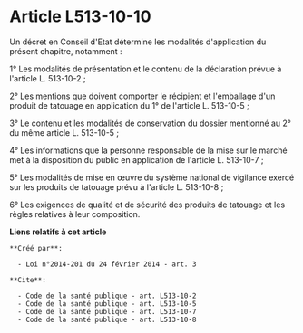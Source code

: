 # Article L513-10-10

Un décret en Conseil d'Etat détermine les modalités d'application du présent chapitre, notamment : 

1° Les modalités de présentation et le contenu de la déclaration prévue à l'article L. 513-10-2 ; 

2° Les mentions que doivent comporter le récipient et l'emballage d'un produit de tatouage en application du 1° de l'article
L. 513-10-5 ; 

3° Le contenu et les modalités de conservation du dossier mentionné au 2° du même article L. 513-10-5 ; 

4° Les informations que la personne responsable de la mise sur le marché met à la disposition du public en application de
l'article L. 513-10-7 ; 

5° Les modalités de mise en œuvre du système national de vigilance exercé sur les produits de tatouage prévu à l'article L.
513-10-8 ; 

6° Les exigences de qualité et de sécurité des produits de tatouage et les règles relatives à leur composition.

**Liens relatifs à cet article**

	**Créé par**:

	  - Loi n°2014-201 du 24 février 2014 - art. 3

	**Cite**:

	  - Code de la santé publique - art. L513-10-2
	  - Code de la santé publique - art. L513-10-5
	  - Code de la santé publique - art. L513-10-7
	  - Code de la santé publique - art. L513-10-8
